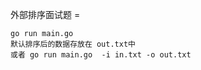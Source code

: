 外部排序面试题  =

    go run main.go
    默认排序后的数据存放在 out.txt中
    或者 go run main.go  -i in.txt -o out.txt
